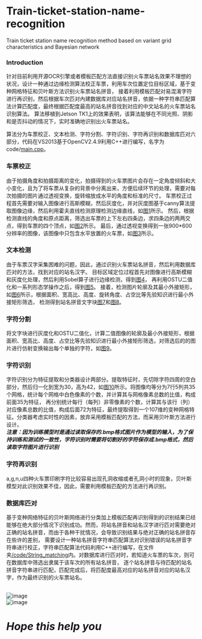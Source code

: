 # Train-ticket-station-name-recognition
Train ticket station name recognition method based on variant grid characteristics and Bayesian network

### Introduction
针对目前利用开源OCR引擎或者模板匹配方法直接识别火车票站名效果不理想的状况，设计一种通过边缘检测算法校正车票，利用车次位置定位目标区域，基于变种网格特征和贝叶斯方法识别火车票站名拼音，
接着利用模板匹配对易混淆字符进行再识别，然后根据车次匹对內建数据库对应站名拼音，依据一种字符串匹配算法计算匹配度，最终根据匹配度最高的站名拼音找到对应的中文站名的火车票站名识别算法。
算法移植到Jetson TK1上的效果表明，该算法能够在不同光照、阴影和是否抖动的情况下，实时准确地识别出火车票站名。

算法分为车票校正、文本检测、字符分割、字符识别、字符再识别和数据库匹对六部分，代码在VS2013基于OpenCV2.4.9利用C++进行编写，名字为code/[main.cpp](https://github.com/deepthinking-qichao/Train-ticket-station-name-recognition/blob/master/code/main.cpp)。

### 车票校正
由于拍摄角度和拍摄距离的变化，拍摄得到的火车票图片会存在一定角度倾斜和大小变化，且为了将车票从复杂的背景中分离出来，方便后续环节的处理，需要对每次拍摄的图片通过透视变换，旋转缩放成水平的角度和标准的尺寸。
车票校正过程首先需要对输入图像进行高斯模糊，然后灰度化，并对灰度图基于canny算法提取图像边缘，然后利用霍夫直线检测原理检测边缘直线，如[图1](https://github.com/deepthinking-qichao/Train-ticket-station-name-recognition/blob/master/Processed_image/1.jpg)所示。
然后，根据检测直线的角度和原点距离，筛选出车票的上下左右四条边，求四条边的两两交点，得到车票的四个顶点，如[图2](https://github.com/deepthinking-qichao/Train-ticket-station-name-recognition/blob/master/Processed_image/2.jpg)所示。
最后，通过透视变换得到一张900*600分辨率的图像，该图像中只包含水平放置的火车票，如[图3](https://github.com/deepthinking-qichao/Train-ticket-station-name-recognition/blob/master/Processed_image/3.jpg)所示。

### 文本检测
由于车票汉字采集困难的问题，因此，通过识别火车票站名拼音，然后利用数据库匹对的方法，找到对应的站名汉字。
目标区域定位过程首先对图像进行高斯模糊和灰度化处理，然后利用Sobel算子进行边缘检测，得到[图4](https://github.com/deepthinking-qichao/Train-ticket-station-name-recognition/blob/master/Processed_image/4.jpg)，
再利用OSTU二值化和一系列形态学操作之后，得到[图5](https://github.com/deepthinking-qichao/Train-ticket-station-name-recognition/blob/master/Processed_image/5.jpg)。
接着，检测图片轮廓及其最小外接矩形，如[图6](https://github.com/deepthinking-qichao/Train-ticket-station-name-recognition/blob/master/Processed_image/6.png)所示，根据面积、宽高比、高度、旋转角度、占空比等先验知识进行最小外接矩形筛选，
检测得到站名拼音文字块[图7](https://github.com/deepthinking-qichao/Train-ticket-station-name-recognition/blob/master/Processed_image/7.jpg)和[图8](https://github.com/deepthinking-qichao/Train-ticket-station-name-recognition/blob/master/Processed_image/8.jpg)。

### 字符分割
将文字块进行灰度化和OSTU二值化，计算二值图像的轮廓及最小外接矩形，根据面积、宽高比、高度、占空比等先验知识进行最小外接矩形筛选，对筛选后的的图片进行仿射变换输出每个单独的字符，如[图9](https://github.com/deepthinking-qichao/Train-ticket-station-name-recognition/blob/master/Processed_image/9.png)。

### 字符识别
字符识别分为特征提取和分类器设计两部分。提取特征时，先切除字符四周的空白部分，然后归一化到宽为30，高为42，如[图10](https://github.com/deepthinking-qichao/Train-ticket-station-name-recognition/blob/master/Processed_image/10.png)所示。将图像均等分为7行5列共35个网格，统计每个网格中白色像素的个数，并计算其与网格像素总数的比值，构成前面35为特征，
再分别统计每行（每列）非零像素的个数，计算其与该行（列）对应像素总数的比值，构成后面72为特征，最终提取得到一个107维的变种网格特征。分类器考虑实时性的因素，放弃采用模板匹配的方法，而采用贝叶斯方法进行设计。
<br>***注意：因为训练模型时是通过读取保存的.bmp格式图片作为模型的输入，为了保持训练和测试的一致性，字符识别时需要将切割好的字符保存成.bmp格式，然后读取字符图片进行识别***

### 字符再识别
a,g,n,u四种火车票印刷字符比较容易出现孔洞收缩或者孔洞小时的现象，贝叶斯模型对此识别效果不佳，因此，需要利用模板匹配的方法进行再识别。

### 数据库匹对
基于变种网络特征的贝叶斯网络进行分类加上模板匹配再识别得到的识别结果已经能够在绝大部分情况下识别成功。然而，将站名拼音和站名汉字进行匹对需要绝对正确的站名拼音，而由于各种干扰情况，会导致识别结果与绝对正确的站名拼音存在些许的差别，
需要设计一种站名拼音字符串匹配算法对识别错误的站名拼音字符串进行校正，字符串匹配算法代码利用C++进行编写，在文件夹[/code/String_matching](https://github.com/deepthinking-qichao/Train-ticket-station-name-recognition/tree/master/code/String_matching)内。对数据库进行匹对时，若知道火车票的车次，则可在数据库中筛选出隶属于该车次的所有站名拼音，
逐个站名拼音与待匹配的站名拼音字符串进行匹配，匹配完成后，将匹配度最高对应的站名拼音对应的站名汉字，作为最终识别的火车票站名。

<br>![image](https://github.com/deepthinking-qichao/Train-ticket-station-name-recognition/blob/master/Processed_image/6.png)
<br>![image](https://github.com/deepthinking-qichao/Train-ticket-station-name-recognition/blob/master/Processed_image/9.png)

# ***Hope this help you***

